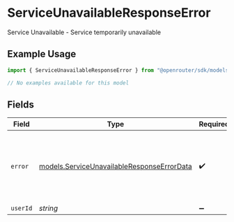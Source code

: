 # ServiceUnavailableResponseError

Service Unavailable - Service temporarily unavailable

## Example Usage

```typescript
import { ServiceUnavailableResponseError } from "@openrouter/sdk/models/errors";

// No examples available for this model
```

## Fields

| Field                                                                                             | Type                                                                                              | Required                                                                                          | Description                                                                                       | Example                                                                                           |
| ------------------------------------------------------------------------------------------------- | ------------------------------------------------------------------------------------------------- | ------------------------------------------------------------------------------------------------- | ------------------------------------------------------------------------------------------------- | ------------------------------------------------------------------------------------------------- |
| `error`                                                                                           | [models.ServiceUnavailableResponseErrorData](../../models/serviceunavailableresponseerrordata.md) | :heavy_check_mark:                                                                                | Error data for ServiceUnavailableResponse                                                         | {<br/>"code": 503,<br/>"message": "Service temporarily unavailable"<br/>}                         |
| `userId`                                                                                          | *string*                                                                                          | :heavy_minus_sign:                                                                                | N/A                                                                                               |                                                                                                   |